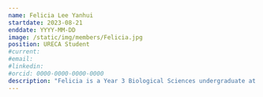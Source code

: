 ```yaml
---
name: Felicia Lee Yanhui
startdate: 2023-08-21
enddate: YYYY-MM-DD
image: /static/img/members/Felicia.jpg
position: URECA Student
#current:
#email: 
#linkedin: 
#orcid: 0000-0000-0000-0000
description: "Felicia is a Year 3 Biological Sciences undergraduate at Nanyang Technological University. Intrigued by how gut microbiome can have huge impacts on human health, she decided to embark on a year-long research attachment at the Kasahara lab under the URECA program. Outside of her academic pursuits, Felicia finds joy in dancing and travelling."
---
```

